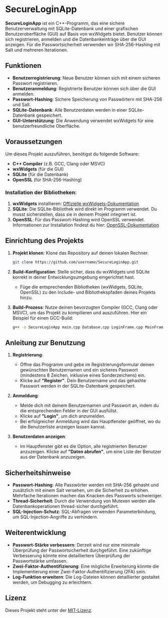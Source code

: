 
# SecureLoginApp

**SecureLoginApp** ist ein C++-Programm, das eine sichere Benutzerverwaltung mit SQLite-Datenbank und einer grafischen Benutzeroberfläche (GUI) auf Basis von wxWidgets bietet. Benutzer können sich registrieren, anmelden und die Datenbankeinträge über die GUI anzeigen. Für die Passwortsicherheit verwenden wir SHA-256-Hashing mit Salt und mehreren Iterationen.

## Funktionen
- **Benutzerregistrierung**: Neue Benutzer können sich mit einem sicheren Passwort registrieren.
- **Benutzeranmeldung**: Registrierte Benutzer können sich über die GUI anmelden.
- **Passwort-Hashing**: Sichere Speicherung von Passwörtern mit SHA-256 und Salt.
- **SQLite-Datenbank**: Alle Benutzerdaten werden in einer SQLite-Datenbank gespeichert.
- **GUI-Unterstützung**: Die Anwendung verwendet wxWidgets für eine benutzerfreundliche Oberfläche.

## Voraussetzungen

Um dieses Projekt auszuführen, benötigst du folgende Software:

- **C++ Compiler** (z.B. GCC, Clang oder MSVC)
- **wxWidgets** (für die GUI)
- **SQLite** (für die Datenbank)
- **OpenSSL** (für SHA-256-Hashing)

### Installation der Bibliotheken:

1. **wxWidgets** installieren: [Offizielle wxWidgets-Dokumentation](https://www.wxwidgets.org/downloads/)
2. **SQLite**: Die SQLite-Bibliothek wird direkt im Programm verwendet. Du musst sicherstellen, dass sie in deinem Projekt integriert ist.
3. **OpenSSL**: Für das Passwort-Hashing wird OpenSSL verwendet. Informationen zur Installation findest du hier: [OpenSSL-Dokumentation](https://www.openssl.org/source/)

## Einrichtung des Projekts

1. **Projekt klonen**: Klone das Repository auf deinen lokalen Rechner.
   ```bash
   git clone https://github.com/username/SecureLoginApp.git
   ```
2. **Build-Konfiguration**: Stelle sicher, dass du wxWidgets und SQLite korrekt in deiner Entwicklungsumgebung eingerichtet hast. 
   
   - Füge die entsprechenden Bibliotheken (wxWidgets, SQLite, OpenSSL) zu den Include- und Bibliothekspfaden deines Projekts hinzu.

3. **Build-Prozess**: Nutze deinen bevorzugten Compiler (GCC, Clang oder MSVC), um das Projekt zu kompilieren und auszuführen. Hier ein Beispiel für einen GCC-Build:
   ```bash
   g++ -o SecureLoginApp main.cpp Database.cpp LoginFrame.cpp MainFrame.cpp -lwx_baseu-3.1 -lwx_gtk2u_core-3.1 -lsqlite3 -lssl -lcrypto
   ```

## Anleitung zur Benutzung

1. **Registrierung**:
   - Öffne das Programm und gebe im Registrierungsformular deinen gewünschten Benutzernamen und ein sicheres Passwort (mindestens 8 Zeichen, inklusive eines Sonderzeichens) ein.
   - Klicke auf **"Register"**. Dein Benutzername und das gehashte Passwort werden in der SQLite-Datenbank gespeichert.

2. **Anmeldung**:
   - Melde dich mit deinem Benutzernamen und Passwort an, indem du die entsprechenden Felder in der GUI ausfüllst.
   - Klicke auf **"Login"**, um dich anzumelden.
   - Bei erfolgreicher Anmeldung wird das Hauptfenster geöffnet, wo du die Benutzerliste anzeigen lassen kannst.

3. **Benutzerdaten anzeigen**:
   - Im Hauptfenster gibt es die Option, alle registrierten Benutzer anzuzeigen. Klicke auf **"Daten abrufen"**, um eine Liste der Benutzer aus der Datenbank anzuzeigen.

## Sicherheitshinweise

- **Passwort-Hashing**: Alle Passwörter werden mit SHA-256 gehasht und zusätzlich mit einem Salt versehen, um die Sicherheit zu erhöhen. Mehrfache Iterationen machen das Knacken des Passworts schwieriger.
- **Thread-Sicherheit**: Durch die Verwendung von Mutexen werden alle Datenbankoperationen thread-sicher durchgeführt.
- **SQL-Injection-Schutz**: SQL-Abfragen verwenden Parameterbindung, um SQL-Injection-Angriffe zu verhindern.

## Weiterentwicklung

- **Passwort-Stärke verbessern**: Derzeit wird nur eine minimale Überprüfung der Passwortsicherheit durchgeführt. Eine zukünftige Verbesserung könnte eine detailliertere Überprüfung der Passwortstärke umfassen.
- **Zwei-Faktor-Authentifizierung**: Eine mögliche Erweiterung könnte die Implementierung einer Zwei-Faktor-Authentifizierung (2FA) sein.
- **Log-Funktion erweitern**: Die Log-Dateien können detaillierter gestaltet werden, um Debugging zu erleichtern.

## Lizenz

Dieses Projekt steht unter der [MIT-Lizenz](LICENSE).
```
